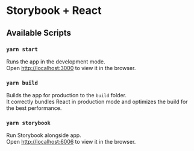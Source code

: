 # Storybook + React

## Available Scripts

### `yarn start`

Runs the app in the development mode.\
Open [http://localhost:3000](http://localhost:3000) to view it in the browser.

### `yarn build`

Builds the app for production to the `build` folder.\
It correctly bundles React in production mode and optimizes the build for the best performance.

### `yarn storybook`

Run Storybook alongside app.\
Open [http://localhost:6006](http://localhost:6006) to view it in the browser.
